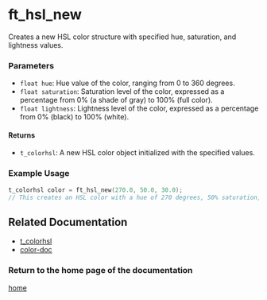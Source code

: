 # ft_hsl_new
Creates a new HSL color structure with specified hue, saturation, and lightness values.

### Parameters
- `float hue`: Hue value of the color, ranging from 0 to 360 degrees.
- `float saturation`: Saturation level of the color, expressed as a percentage from 0% (a shade of gray) to 100% (full color).
- `float lightness`: Lightness level of the color, expressed as a percentage from 0% (black) to 100% (white).

#### Returns
- `t_colorhsl`: A new HSL color object initialized with the specified values.

### Example Usage
```c
t_colorhsl color = ft_hsl_new(270.0, 50.0, 30.0);
// This creates an HSL color with a hue of 270 degrees, 50% saturation, and 30% lightness.
```
## Related Documentation
- [t_colorhsl](./t_colorhsl.md)
- [color-doc](../color-doc.md)

### Return to the home page of the documentation
[home](../home.md)